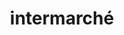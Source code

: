 ---
title: "intermarché"
url: /pont-saint-esprit/intermarche-avenue-gaston-doumergue/
shop: Gasflaschen
---